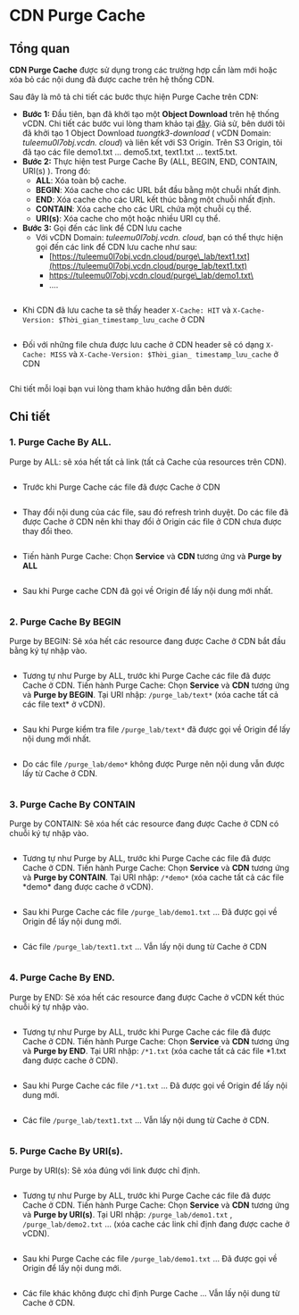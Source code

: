 # CDN Purge Cache

## Tổng quan

**CDN Purge Cache** được sử dụng trong các trường hợp cần làm mới hoặc xóa bỏ các nội dung đã được cache trên hệ thống CDN.&#x20;

Sau đây là mô tả chi tiết các bước thực hiện Purge Cache trên CDN:

* **Bước 1:** Đầu tiên, bạn đã khởi tạo một **Object Download** trên hệ thống vCDN. Chi tiết các bước vui lòng tham khảo tại [đây](../loai-hinh-dich-vu/object-download.md). Giả sử, bên dưới tôi đã khởi tạo 1 Object Download _tuongtk3-download_ ( vCDN Domain: _tuleemu0l7obj.vcdn. cloud_) và liên kết với S3 Origin. Trên S3 Origin, tôi đã tạo các file demo1.txt ... demo5.txt, text1.txt ... text5.txt.
* **Bước 2:** Thực hiện test Purge Cache By (ALL, BEGIN, END, CONTAIN, URI(s) ). Trong đó:&#x20;
  * **ALL**: Xóa toàn bộ cache.
  * **BEGIN**: Xóa cache cho các URL bắt đầu bằng một chuỗi nhất định.
  * **END**: Xóa cache cho các URL kết thúc bằng một chuỗi nhất định.
  * **CONTAIN**: Xóa cache cho các URL chứa một chuỗi cụ thể.
  * **URI(s)**: Xóa cache cho một hoặc nhiều URI cụ thể.
* **Bước 3:** Gọi đến các link để CDN lưu cache&#x20;
  * Với vCDN Domain: _tuleemu0l7obj.vcdn. cloud_, bạn có thể thực hiện gọi đến các link để CDN lưu cache như sau:&#x20;
    * [https://tuleemu0l7obj.vcdn.cloud/purge\_lab/text1.txt](https://tuleemu0l7obj.vcdn.cloud/purge_lab/text1.txt)
    * [https://tuleemu0l7obj.vcdn.cloud/purge\_lab/demo1.txt\
      ](https://tuleemu0l7obj.vcdn.cloud/purge_lab/demo1.txt)
    * ....

<figure><img src="../../.gitbook/assets/1.png" alt=""><figcaption></figcaption></figure>

* Khi CDN đã lưu cache ta sẽ thấy header  `X-Cache: HIT`  và `X-Cache-Version: $Thời_gian_timestamp_lưu_cache` ở CDN

<figure><img src="../../.gitbook/assets/2.png" alt=""><figcaption></figcaption></figure>

* Đối với những file chưa được lưu cache ở CDN header sẽ có dạng  `X-Cache: MISS` và `X-Cache-Version: $Thời_gian_ timestamp_lưu_cache` ở CDN

<figure><img src="../../.gitbook/assets/3.png" alt=""><figcaption></figcaption></figure>

&#x20;Chi tiết mỗi loại bạn vui lòng tham khảo hướng dẫn bên dưới:

## Chi tiết

### 1.    Purge Cache By ALL.

Purge by ALL: sẽ xóa hết tất cả link (tất cả Cache của resources trên CDN).

<figure><img src="../../.gitbook/assets/image (3) (1) (1) (1) (1) (1) (1) (1) (1) (1) (1) (1) (1) (1) (1) (1).png" alt=""><figcaption></figcaption></figure>

* Trước khi Purge Cache các file đã được Cache ở CDN

<figure><img src="../../.gitbook/assets/image (1) (1) (1) (1) (1) (1) (1) (1) (1) (1) (1) (1) (1) (1) (1) (1) (1) (1) (1) (1) (1) (1).png" alt=""><figcaption></figcaption></figure>

* Thay đổi nội dung của các file, sau đó refresh trình duyệt. Do các file đã được Cache ở CDN nên khi thay đổi ở Origin các file ở CDN chưa được thay đổi theo.

<figure><img src="../../.gitbook/assets/image (2) (1) (1) (1) (1) (1) (1) (1) (1) (1) (1) (1) (1) (1) (1) (1) (1).png" alt=""><figcaption></figcaption></figure>

* Tiến hành Purge Cache: Chọn **Service** và **CDN** tương ứng và **Purge by ALL**

<figure><img src="../../.gitbook/assets/image (3) (1) (1) (1) (1) (1) (1) (1) (1) (1) (1) (1) (1) (1) (1) (1) (1).png" alt=""><figcaption></figcaption></figure>

* Sau khi Purge cache CDN đã gọi về Origin để lấy nội dung mới nhất.

&#x20;

<figure><img src="../../.gitbook/assets/image (4) (1) (1) (1) (1) (1) (1) (1) (1) (1) (1) (1) (1) (1) (1).png" alt=""><figcaption></figcaption></figure>

### 2.    Purge Cache By BEGIN

Purge by BEGIN: Sẽ xóa hết các resource đang được Cache ở CDN bắt đầu bằng ký tự nhập vào.

<figure><img src="../../.gitbook/assets/image (5) (1) (1) (1) (1) (1) (1) (1) (1) (1) (1) (1) (1).png" alt=""><figcaption></figcaption></figure>

* Tương tự như Purge by ALL, trước khi Purge Cache các file đã được Cache ở CDN. Tiến hành Purge Cache: Chọn **Service** và **CDN** tương ứng và **Purge by BEGIN**. Tại URI nhập: `/purge_lab/text*` (xóa cache tất cả các file text\* ở vCDN).

<figure><img src="../../.gitbook/assets/image (6) (1) (1) (1) (1) (1) (1) (1) (1) (1) (1).png" alt=""><figcaption></figcaption></figure>

* Sau khi Purge kiểm tra file `/purge_lab/text*` đã được gọi về Origin để lấy nội dung mới nhất.

<figure><img src="../../.gitbook/assets/image (7) (1) (1) (1) (1) (1) (1) (1) (1).png" alt=""><figcaption></figcaption></figure>

* Do các file `/purge_lab/demo*` không được Purge nên nội dung vẫn được lấy từ Cache ở CDN.

&#x20;

<figure><img src="../../.gitbook/assets/image (8) (1) (1) (1) (1) (1) (1) (1).png" alt=""><figcaption></figcaption></figure>

&#x20;

### 3.    Purge Cache By CONTAIN

Purge by CONTAIN: Sẽ xóa hết các resource đang được Cache ở CDN có chuỗi ký tự nhập vào.

<figure><img src="../../.gitbook/assets/image (9) (1) (1) (1) (1) (1) (1) (1) (1).png" alt=""><figcaption></figcaption></figure>

* Tương tự như Purge by ALL, trước khi Purge Cache các file đã được Cache ở CDN. Tiến hành Purge Cache: Chọn **Service** và **CDN** tương ứng và **Purge by CONTAIN**. Tại URI nhập: `/*demo*`  (xóa cache tất cả các file \*demo\* đang được cache ở vCDN).

<figure><img src="../../.gitbook/assets/image (10) (1) (1) (1) (1) (1) (1) (1).png" alt=""><figcaption></figcaption></figure>

* Sau khi Purge Cache các file `/purge_lab/demo1.txt` ... Đã được gọi về Origin để lấy nội dung mới.

<figure><img src="../../.gitbook/assets/image (11) (1) (1) (1) (1) (1).png" alt=""><figcaption></figcaption></figure>

* Các file `/purge_lab/text1.txt` ... Vẫn lấy nội dung từ Cache ở CDN

&#x20;

<figure><img src="../../.gitbook/assets/image (12) (1) (1) (1) (1) (1).png" alt=""><figcaption></figcaption></figure>

### 4.    Purge Cache By END.

Purge by END: Sẽ xóa hết các resource đang được Cache ở vCDN kết thúc chuỗi ký tự nhập vào.

<figure><img src="../../.gitbook/assets/image (13) (1) (1) (1) (1) (1).png" alt=""><figcaption></figcaption></figure>

* Tương tự như Purge by ALL, trước khi Purge Cache các file đã được Cache ở CDN. Tiến hành Purge Cache: Chọn **Service** và **CDN** tương ứng và **Purge by END**. Tại URI nhập: `/*1.txt`  (xóa cache tất cả các file  \*1.txt đang được cache ở CDN).

<figure><img src="../../.gitbook/assets/image (14) (1) (1) (1) (1).png" alt=""><figcaption></figcaption></figure>

* Sau khi Purge Cache các file `/*1.txt` ... Đã được gọi về Origin để lấy nội dung mới.

<figure><img src="../../.gitbook/assets/image (15) (1) (1) (1) (1).png" alt=""><figcaption></figcaption></figure>

* Các file `/purge_lab/text1.txt` ... Vẫn lấy nội dung từ Cache ở CDN.

<figure><img src="../../.gitbook/assets/image (16) (1) (1) (1) (1).png" alt=""><figcaption></figcaption></figure>

### 5.    Purge Cache By URI(s).

Purge by URI(s): Sẽ xóa đúng với link được chỉ định.

<figure><img src="../../.gitbook/assets/image (17) (1) (1) (1) (1).png" alt=""><figcaption></figcaption></figure>

* Tương tự như Purge by ALL, trước khi Purge Cache các file đã được Cache ở CDN. Tiến hành Purge Cache: Chọn **Service** và **CDN** tương ứng và **Purge by URI(s)**. Tại URI nhập: `/purge_lab/demo1.txt` , `/purge_lab/demo2.txt` ... (xóa cache các link chỉ định đang được cache ở vCDN).

<figure><img src="../../.gitbook/assets/image (18) (1) (1) (1) (1).png" alt=""><figcaption></figcaption></figure>

* Sau khi Purge Cache các file `/purge_lab/demo1.txt` ... Đã được gọi về Origin để lấy nội dung mới.

<figure><img src="../../.gitbook/assets/image (19) (1) (1) (1).png" alt=""><figcaption></figcaption></figure>

* Các file khác không được chỉ định Purge Cache ... Vẫn lấy nội dung từ Cache ở CDN.

<figure><img src="../../.gitbook/assets/image (20) (1) (1) (1).png" alt=""><figcaption></figcaption></figure>
